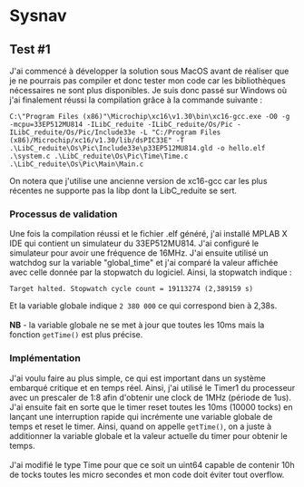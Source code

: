 # Sysnav

## Test #1
J'ai commencé à développer la solution sous MacOS avant de réaliser que je ne pourrais pas compiler et donc tester mon code car les bibliothèques nécessaires ne sont plus disponibles. Je suis donc passé sur Windows où j'ai finalement réussi la compilation grâce à la commande suivante :
```
C:\"Program Files (x86)"\Microchip\xc16\v1.30\bin\xc16-gcc.exe -O0 -g -mcpu=33EP512MU814 -ILibC_reduite -ILibC_reduite/Os/Pic -ILibC_reduite/Os/Pic/Include33e -L "C:/Program Files (x86)/Microchip/xc16/v1.30/lib/dsPIC33E" -T .\LibC_reduite\Os\Pic\Include33e\p33EP512MU814.gld -o hello.elf .\system.c .\LibC_reduite\Os\Pic\Time\Time.c .\LibC_reduite\Os\Pic\Main\Main.c
```
On notera que j'utilise une ancienne version de xc16-gcc car les plus récentes ne supporte pas la libp dont la LibC_reduite se sert.
### Processus de validation
Une fois la compilation réussi et le fichier .elf généré, j'ai installé MPLAB X IDE qui contient un simulateur du 33EP512MU814.
J'ai configuré le simulateur pour avoir une fréquence de 16MHz. J'ai ensuite utilisé un watchdog sur la variable "global_time" et j'ai comparé la valeur affichée avec celle donnée par la stopwatch du logiciel.
Ainsi, la stopwatch indique :
```
Target halted. Stopwatch cycle count = 19113274 (2,389159 s)
```
Et la variable globale indique `2 380 000` ce qui correspond bien à 2,38s.<br><br>
**NB** - la variable globale ne se met à jour que toutes les 10ms mais la fonction `getTime()` est plus précise.

### Implémentation
J'ai voulu faire au plus simple, ce qui est important dans un système embarqué critique et en temps réel. Ainsi, j'ai utilisé le Timer1 du processeur avec un prescaler de 1:8 afin d'obtenir une clock de 1MHz (période de 1us). J'ai ensuite fait en sorte que le timer reset toutes les 10ms (10000 tocks) en lançant une interruption rapide qui incrémente une variable globale de temps et reset le timer. Ainsi, quand on appelle `getTime()`, on a juste à additionner la variable globale et la valeur actuelle du timer pour obtenir le temps.<br><br>
J'ai modifié le type Time pour que ce soit un uint64 capable de contenir 10h de tocks toutes les micro secondes et mon code doit éviter tout overflow.